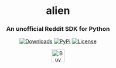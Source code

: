 <h1 align="center">
<b>alien</b>
</h1>

<h3 align="center">
<b>An unofficial Reddit SDK for Python</b>
</h3>

<p align="center">
    <a href="https://pepy.tech/project/alien/"><img alt="Downloads" src="https://img.shields.io/badge/dynamic/json?style=flat-square&maxAge=3600&label=downloads&query=$.total_downloads&url=https://api.pepy.tech/api/projects/alien"></a>
    <a href="https://pypi.python.org/pypi/alien/"><img alt="PyPi" src="https://img.shields.io/pypi/v/alien.svg?style=flat-square"></a>
    <!--<a href="https://github.com/labteral/alien/releases"><img alt="GitHub releases" src="https://img.shields.io/github/release/labteral/alien.svg?style=flat-square"></a>-->
    <a href="https://github.com/labteral/alien/blob/master/LICENSE"><img alt="License" src="https://img.shields.io/github/license/labteral/alien.svg?style=flat-square&color=green"></a>
</p>

<p align="center">
    <a href="https://www.buymeacoffee.com/brunneis" target="_blank"><img src="https://cdn.buymeacoffee.com/buttons/default-orange.png" alt="Buy Me A Coffee" height="35px"></a>
</p>
